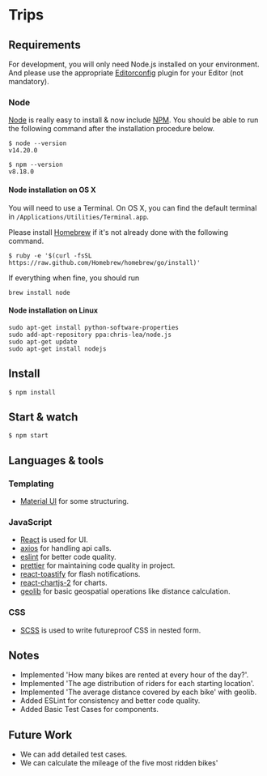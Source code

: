 
# Trips

## Requirements

For development, you will only need Node.js installed on your environment.
And please use the appropriate [Editorconfig](http://editorconfig.org/) plugin for your Editor (not mandatory).

### Node

[Node](http://nodejs.org/) is really easy to install & now include [NPM](https://npmjs.org/).
You should be able to run the following command after the installation procedure
below.

    $ node --version
    v14.20.0

    $ npm --version
    v8.18.0

#### Node installation on OS X

You will need to use a Terminal. On OS X, you can find the default terminal in
`/Applications/Utilities/Terminal.app`.

Please install [Homebrew](http://brew.sh/) if it's not already done with the following command.

    $ ruby -e '$(curl -fsSL https://raw.github.com/Homebrew/homebrew/go/install)'

If everything when fine, you should run

    brew install node

#### Node installation on Linux

    sudo apt-get install python-software-properties
    sudo add-apt-repository ppa:chris-lea/node.js
    sudo apt-get update
    sudo apt-get install nodejs


## Install

    $ npm install


## Start & watch

    $ npm start


## Languages & tools

### Templating

- [Material UI](https://mui.com/material-ui/getting-started/overview/) for some structuring.

### JavaScript

- [React](http://facebook.github.io/react) is used for UI.
- [axios](https://www.npmjs.com/package/axios) for handling api calls.
- [eslint](https://eslint.org/) for better code quality.
- [prettier](https://prettier.io/) for maintaining code quality in project.
- [react-toastify](https://www.npmjs.com/package/react-toastify) for flash notifications.
- [react-chartjs-2](https://www.npmjs.com/package/react-chartjs-2) for charts.
- [geolib](https://www.npmjs.com/package/geolib) for basic geospatial operations like distance calculation.


### CSS
- [SCSS](https://sass-lang.com/) is used to write futureproof CSS in nested form.

## Notes
- Implemented 'How many bikes are rented at every hour of the day?'.
- Implemented 'The age distribution of riders for each starting location'.
- Implemented 'The average distance covered by each bike' with geolib.
- Added ESLint for consistency and better code quality.
- Added Basic Test Cases for components.

## Future Work
- We can add detailed test cases.
- We can calculate the mileage of the five most ridden bikes'